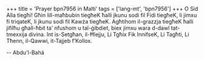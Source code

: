 +++
title = 'Prayer bpn7956 in Malti'
tags = ['lang-mt', 'bpn7956']
+++
O Sid Alla tiegħi! Għin lill-maħbubin tiegħeK ħalli jkunu sodi fil Fidi tiegħeK, li jimxu fi triqateK, li jkunu sodi fil Kawża tiegħeK. Agħtihom il-grazzja tiegħeK ħalli jifilħu għall-ħbit ta’ nfushom u tal-ġibdiet, biex jimxu wara d-dawl tat-tmexxija divina. Int is-Setgħan, il-Ħlejju, Li Tgħix Fik InnifseK, Li Tagħti, Li Tħenn, il-Qawwi, it-Tajjeb f’Kollox.

-- Abdu'l-Bahá
